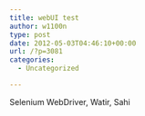 ```yaml
---
title: webUI test
author: w1100n
type: post
date: 2012-05-03T04:46:10+00:00
url: /?p=3081
categories:
  - Uncategorized

---
```

Selenium WebDriver, Watir, Sahi
